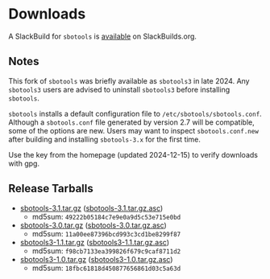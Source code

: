 # Downloads

A SlackBuild for `sbotools` is [available](https://slackbuilds.org/repository/15.0/system/sbotools/) on SlackBuilds.org.

## Notes

This fork of `sbotools` was briefly available as `sbotools3` in late 2024. Any `sbotools3` users are advised to uninstall `sbotools3` before installing `sbotools`.

`sbotools` installs a default configuration file to `/etc/sbotools/sbotools.conf`. Although a `sbotools.conf` file generated by version 2.7 will be compatible, some of the options are new. Users may want to inspect `sbotools.conf.new` after building and installing `sbotools-3.x` for the first time.

Use the key from the homepage (updated 2024-12-15) to verify downloads with gpg.

## Release Tarballs

* [sbotools-3.1.tar.gz](sbotools-3.1.tar.gz) ([sbotools-3.1.tar.gz.asc](sbotools-3.1.tar.gz.asc))
    * md5sum: `49222b05184c7e9e0a9d5c53e715e0bd`
* [sbotools-3.0.tar.gz](sbotools-3.0.tar.gz) ([sbotools-3.0.tar.gz.asc](sbotools-3.0.tar.gz.asc))
    * md5sum: `11a00ee87396bcd993c3cd1be8299f87`
* [sbotools3-1.1.tar.gz](sbotools3-1.1.tar.gz) ([sbotools3-1.1.tar.gz.asc](sbotools3-1.1.tar.gz.asc))
    * md5sum: `f98cb7133ea399826f679c9caf8711d2`
* [sbotools3-1.0.tar.gz](sbotools3-1.0.tar.gz) ([sbotools3-1.0.tar.gz.asc](sbotools3-1.0.tar.gz.asc))
    * md5sum: `18fbc61818d450877656861d03c5a63d`
